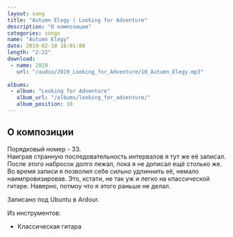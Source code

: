 ```yaml
---
layout: song
title: "Autumn Elegy | Looking for Adventure"
description: "О композиции"
categories: songs
name: "Autumn Elegy"
date: 2019-02-18 16:01:00
length: "2:22"
download:
 - name: 2019
   url: "/audio/2019_Looking_for_Adventure/10_Autumn_Elegy.mp3"
   
albums:
 - album: "Looking for Adventure"
   album_url: "/albums/looking_for_adventure/"
   album_position: 10
---
```



## О композиции

Порядковый номер - 33.  
Наиграв странную последовательность интервалов я тут же её записал. После этого набросок долго лежал, пока я не дописал ещё столько же.  
Во время записи я позволил себе сильно удлиннить её, немало наимпровизировав. Это, кстати, не так уж и легко на классической гитаре. Наверно, потмоу что я этого раньше не делал.  

Записано под Ubuntu в Ardour.  

Из инструментов:
- Классическая гитара